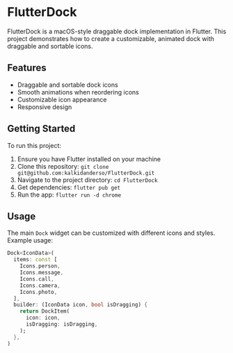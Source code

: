 # FlutterDock

FlutterDock is a macOS-style draggable dock implementation in Flutter. This project demonstrates how to create a customizable, animated dock with draggable and sortable icons.

## Features

- Draggable and sortable dock icons
- Smooth animations when reordering icons
- Customizable icon appearance
- Responsive design

## Getting Started

To run this project:

1. Ensure you have Flutter installed on your machine
2. Clone this repository: `git clone git@github.com:kalkidanderso/FlutterDock.git`
3. Navigate to the project directory: `cd FlutterDock`
4. Get dependencies: `flutter pub get`
5. Run the app: `flutter run -d chrome`

## Usage

The main `Dock` widget can be customized with different icons and styles. Example usage:

```dart
Dock<IconData>(
  items: const [
    Icons.person,
    Icons.message,
    Icons.call,
    Icons.camera,
    Icons.photo,
  ],
  builder: (IconData icon, bool isDragging) {
    return DockItem(
      icon: icon,
      isDragging: isDragging,
    );
  },
)